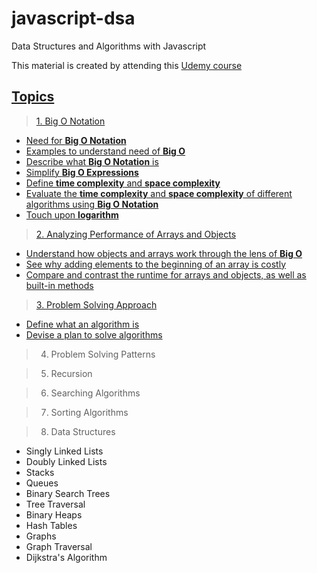 # javascript-dsa

Data Structures and Algorithms with Javascript

This material is created by attending this [Udemy course](https://www.udemy.com/share/101X5s3@epD9k8IzwG2M-l0Xvkjkl86zC81vfrZFb0q-mBUX0Mf5bwg2Pqd59Gpz685PgzLT/)

## [Topics](./index.ipynb)

> [1. Big O Notation](./material/01-big-o-notation/00-index.ipynb)

-   [Need for **Big O Notation**](./material/01-big-o-notation/01-big-o-notation.ipynb)
-   [Examples to understand need of **Big O**](./material/01-big-o-notation/02-example.ipynb)
-   [Describe what **Big O Notation** is](./material/01-big-o-notation/03-intro-to-big-o.ipynb)
-   [Simplify **Big O Expressions**](./material/01-big-o-notation/04-simplifying-big-o-expression.ipynb)
-   [Define **time complexity** and **space complexity**](./material/01-big-o-notation/05-space-complexity.ipynb)
-   [Evaluate the **time complexity** and **space complexity** of different algorithms using **Big O Notation**](./material/01-big-o-notation/05-space-complexity.ipynb)
-   [Touch upon **logarithm**](./material/01-big-o-notation/06-logarithms.ipynb)

> [2. Analyzing Performance of Arrays and Objects](./material/02-analyzing-performance/00-index.ipynb)

-   [Understand how objects and arrays work through the lens of **Big O**](./material/02-analyzing-performance/01-objects-and-arrays.ipynb)
-   [See why adding elements to the beginning of an array is costly]()
-   [Compare and contrast the runtime for arrays and objects, as well as built-in methods]()

> [3. Problem Solving Approach](./material/03-problem-solving-approach/00-index.ipynb)

-   [Define what an algorithm is]()
-   [Devise a plan to solve algorithms]()

> 4.  Problem Solving Patterns

> 5.  Recursion

> 6.  Searching Algorithms

> 7.  Sorting Algorithms

> 8.  Data Structures

-   Singly Linked Lists
-   Doubly Linked Lists
-   Stacks
-   Queues
-   Binary Search Trees
-   Tree Traversal
-   Binary Heaps
-   Hash Tables
-   Graphs
-   Graph Traversal
-   Dijkstra's Algorithm
